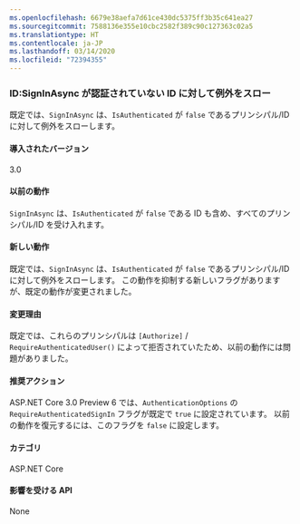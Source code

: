 ```yaml
---
ms.openlocfilehash: 6679e38aefa7d61ce430dc5375ff3b35c641ea27
ms.sourcegitcommit: 7588136e355e10cbc2582f389c90c127363c02a5
ms.translationtype: HT
ms.contentlocale: ja-JP
ms.lasthandoff: 03/14/2020
ms.locfileid: "72394355"
---
```

### <a name="identity-signinasync-throws-exception-for-unauthenticated-identity"></a>ID:SignInAsync が認証されていない ID に対して例外をスロー

既定では、`SignInAsync` は、`IsAuthenticated` が `false` であるプリンシパル/ID に対して例外をスローします。

#### <a name="version-introduced"></a>導入されたバージョン

3.0

#### <a name="old-behavior"></a>以前の動作

`SignInAsync` は、`IsAuthenticated` が `false` である ID も含め、すべてのプリンシパル/ID を受け入れます。

#### <a name="new-behavior"></a>新しい動作

既定では、`SignInAsync` は、`IsAuthenticated` が `false` であるプリンシパル/ID に対して例外をスローします。 この動作を抑制する新しいフラグがありますが、既定の動作が変更されました。

#### <a name="reason-for-change"></a>変更理由

既定では、これらのプリンシパルは `[Authorize]` / `RequireAuthenticatedUser()` によって拒否されていたため、以前の動作には問題がありました。

#### <a name="recommended-action"></a>推奨アクション

ASP.NET Core 3.0 Preview 6 では、`AuthenticationOptions` の `RequireAuthenticatedSignIn` フラグが既定で `true` に設定されています。 以前の動作を復元するには、このフラグを `false` に設定します。

#### <a name="category"></a>カテゴリ

ASP.NET Core

#### <a name="affected-apis"></a>影響を受ける API

None

<!-- 

#### Affected APIs

Not detectable via API analysis

-->
